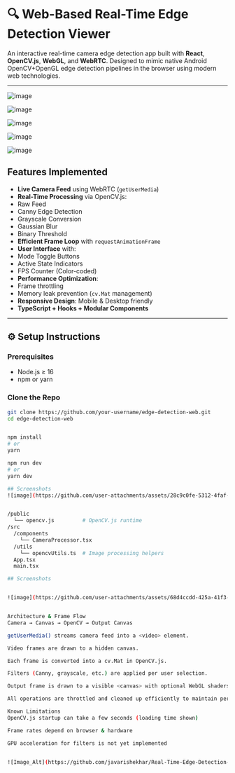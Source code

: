 # 🔍 Web-Based Real-Time Edge Detection Viewer

An interactive real-time camera edge detection app built with **React**, **OpenCV.js**, **WebGL**, and **WebRTC**. Designed to mimic native Android OpenCV+OpenGL edge detection pipelines in the browser using modern web technologies.


---
![image](https://github.com/user-attachments/assets/6d87adb3-9ed4-4109-8584-5c27c4f999ed)

![image](https://github.com/user-attachments/assets/892d3a22-0895-4429-962c-6c4bc34a5d4a)

![image](https://github.com/user-attachments/assets/706aaa93-c9b8-4e40-9ff8-7ed3ba6a80a5)

![image](https://github.com/user-attachments/assets/c282e3d8-0ae9-44d9-8c3e-d41833cc2487)

![image](https://github.com/user-attachments/assets/df358861-2f0b-481a-97d6-f994bfbaeede)


##  Features Implemented

-  **Live Camera Feed** using WebRTC (`getUserMedia`)
-  **Real-Time Processing** via OpenCV.js:
  - Raw Feed
  - Canny Edge Detection
  - Grayscale Conversion
  - Gaussian Blur
  - Binary Threshold
-  **Efficient Frame Loop** with `requestAnimationFrame`
-  **User Interface** with:
  - Mode Toggle Buttons
  - Active State Indicators
  - FPS Counter (Color-coded)
-  **Performance Optimization**:
  - Frame throttling
  - Memory leak prevention (`cv.Mat` management)
-  **Responsive Design**: Mobile & Desktop friendly
-  **TypeScript + Hooks + Modular Components**

---

## ⚙ Setup Instructions

###  Prerequisites

- Node.js ≥ 16
- npm or yarn

### Clone the Repo

```bash
git clone https://github.com/your-username/edge-detection-web.git
cd edge-detection-web


npm install
# or
yarn

npm run dev
# or
yarn dev

## Screenshots
![image](https://github.com/user-attachments/assets/28c9c0fe-5312-4faf-b026-c8ed05f25843)


/public
  └── opencv.js         # OpenCV.js runtime
/src
  /components
    └── CameraProcessor.tsx
  /utils
    └── opencvUtils.ts  # Image processing helpers
  App.tsx
  main.tsx

## Screenshots


![image](https://github.com/user-attachments/assets/68d4ccdd-425a-41f3-96bc-a0596c6d00b6)


Architecture & Frame Flow
Camera → Canvas → OpenCV → Output Canvas

getUserMedia() streams camera feed into a <video> element.

Video frames are drawn to a hidden canvas.

Each frame is converted into a cv.Mat in OpenCV.js.

Filters (Canny, grayscale, etc.) are applied per user selection.

Output frame is drawn to a visible <canvas> with optional WebGL shaders.

All operations are throttled and cleaned up efficiently to maintain performance.

Known Limitations
OpenCV.js startup can take a few seconds (loading time shown)

Frame rates depend on browser & hardware

GPU acceleration for filters is not yet implemented


![Image_Alt](https://github.com/javarishekhar/Real-Time-Edge-Detection-Viewer/blob/b8eaf64fb6117f3baf5e59c900186a802e2af250/Screenshot%202025-05-23%20093959.png)
